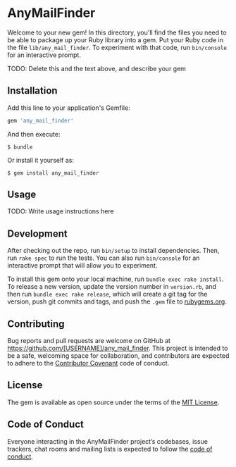 # AnyMailFinder

Welcome to your new gem! In this directory, you'll find the files you need to be able to package up your Ruby library into a gem. Put your Ruby code in the file `lib/any_mail_finder`. To experiment with that code, run `bin/console` for an interactive prompt.

TODO: Delete this and the text above, and describe your gem

## Installation

Add this line to your application's Gemfile:

```ruby
gem 'any_mail_finder'
```

And then execute:

    $ bundle

Or install it yourself as:

    $ gem install any_mail_finder

## Usage

TODO: Write usage instructions here

## Development

After checking out the repo, run `bin/setup` to install dependencies. Then, run `rake spec` to run the tests. You can also run `bin/console` for an interactive prompt that will allow you to experiment.

To install this gem onto your local machine, run `bundle exec rake install`. To release a new version, update the version number in `version.rb`, and then run `bundle exec rake release`, which will create a git tag for the version, push git commits and tags, and push the `.gem` file to [rubygems.org](https://rubygems.org).

## Contributing

Bug reports and pull requests are welcome on GitHub at https://github.com/[USERNAME]/any_mail_finder. This project is intended to be a safe, welcoming space for collaboration, and contributors are expected to adhere to the [Contributor Covenant](http://contributor-covenant.org) code of conduct.

## License

The gem is available as open source under the terms of the [MIT License](https://opensource.org/licenses/MIT).

## Code of Conduct

Everyone interacting in the AnyMailFinder project’s codebases, issue trackers, chat rooms and mailing lists is expected to follow the [code of conduct](https://github.com/[USERNAME]/any_mail_finder/blob/master/CODE_OF_CONDUCT.md).

